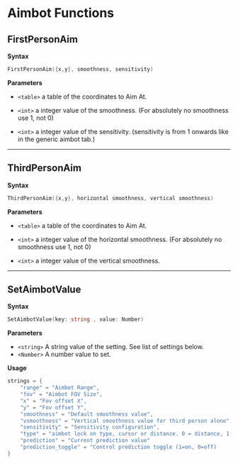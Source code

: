 # Aimbot Functions

## FirstPersonAim

**Syntax**

```go
FirstPersonAim({x,y}, smoothness, sensitivity)
```

**Parameters**

- `<table>` a table of the coordinates to Aim At.

- `<int>` a integer value of the smoothness. (For absolutely no smoothness use 1, not 0)

- `<int>` a integer value of the sensitivity. (sensitivity is from 1 onwards like in the generic aimbot tab.)

---

## ThirdPersonAim

**Syntax**

```go
ThirdPersonAim({x,y}, horizontal smoothness, vertical smoothness)
```

**Parameters**

- `<table>` a table of the coordinates to Aim At.

- `<int>` a integer value of the horizontal smoothness. (For absolutely no smoothness use 1, not 0)

- `<int>` a integer value of the vertical smoothness.

---

## SetAimbotValue

**Syntax**

```go
SetAimbotValue(key: string , value: Number)
```

**Parameters**

- `<string>` A string value of the setting. See list of settings below.
- `<Number>` A number value to set.

**Usage**

```go
strings = {
    "range" = "Aimbot Range",
    "fov" = "Aimbot FOV Size",
    "x" = "Fov offset X",
    "y" = "Fov offset Y",
    "smoothness" = "Default smoothness value",
    "vsmoothness" = "Vertical smoothness value for third person alone",
    "sensitivity" = "Sensitivity configuration",
    "type" = "aimbot lock on type, cursor or distance. 0 = distance, 1 = cursor"
    "prediction" = "Current prediction value"
    "prediction_toggle" = "Control prediction toggle (1=on, 0=off)
}
```
